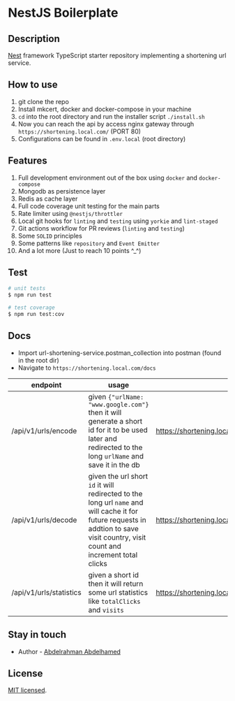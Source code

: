 # NestJS Boilerplate

## Description

[Nest](https://github.com/nestjs/nest) framework TypeScript starter repository implementing a shortening url service.

## How to use

1. git clone the repo
2. Install mkcert, docker and docker-compose in your machine
3. `cd` into the root directory and run the installer script `./install.sh`
4. Now you can reach the api by access nginx gateway through `https://shortening.local.com/` (PORT 80)
5. Configurations can be found in `.env.local` (root directory)

## Features

1. Full development environment out of the box using `docker` and `docker-compose`
2. Mongodb as persistence layer
3. Redis as cache layer
4. Full code coverage unit testing for the main parts
5. Rate limiter using `@nestjs/throttler`
6. Local git hooks for `linting` and `testing` using `yorkie` and `lint-staged`
7. Git actions workflow for PR reviews (`linting` and `testing`)
8. Some `SOLID` principles
9. Some patterns like `repository` and `Event Emitter`
10. And a lot more (Just to reach 10 points ^_^)




## Test

```bash
# unit tests
$ npm run test

# test coverage
$ npm run test:cov
```

## Docs

- Import url-shortening-service.postman_collection into postman (found in the root dir)
- Navigate to `https://shortening.local.com/docs`

| endpoint 	| usage 	| gateway example 	|
|---	|---	|---	|
| /api/v1/urls/encode 	| given `{"urlName: "www.google.com"}` then it will generate a short id for it to be used later and redirected to the long `urlName` and save it in the db 	| https://shortening.local.com/encode 	|
| /api/v1/urls/decode 	| given the url short `id` it will redirected to the long url `name` and will cache it for future requests in addtion to save visit country, visit count and increment total clicks 	| https://shortening.local.com/559WLYubxkoB7PmkvJeHUi 	|
| /api/v1/urls/statistics 	| given a short id then it will return some url statistics like `totalClicks` and `visits` 	| https://shortening.local.com/statistics/559WLYubxkoB7PmkvJeHUi 	|

## Stay in touch

- Author - [Abdelrahman Abdelhamed](https://www.linkedin.com/in/abdelrahman-abdelhamed/)

## License

[MIT licensed](LICENSE).
